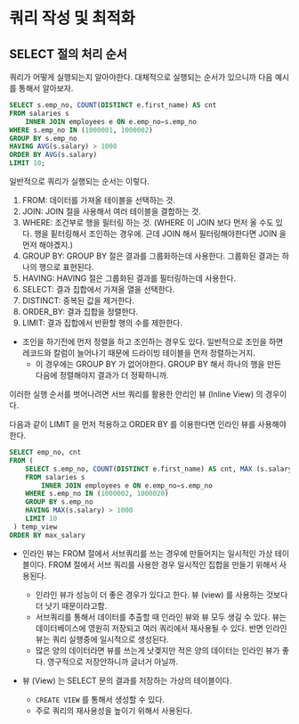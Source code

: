# 쿼리 작성 및 최적화

## SELECT 절의 처리 순서  

쿼리가 어떻게 실행되는지 알아야한다. 대체적으로 실행되는 순서가 있으니까 다음 예시를 통해서 알아보자. 

```sql
SELECT s.emp_no, COUNT(DISTINCT e.first_name) AS cnt 
FROM salaries s 
    INNER JOIN employees e ON e.emp_no=s.emp_no
WHERE s.emp_no IN (1000001, 1000002)
GROUP BY s.emp_no
HAVING AVG(s.salary) > 1000
ORDER BY AVG(s.salary)
LIMIT 10;
```

일반적으로 쿼리가 실행되는 순서는 이렇다. 

1. FROM: 데이터를 가져올 테이블을 선택하는 것.
2. JOIN: JOIN 절을 사용해서 여러 테이블을 결합하는 것. 
3. WHERE: 조건부로 행을 필터링 하는 것. (WHERE 이 JOIN 보다 먼저 올 수도 있다. 행을 핕터링해서 조인하는 경우에. 근데 JOIN 해서 필터링해야한다면 JOIN 을 먼저 해야곘지.)
4. GROUP BY: GROUP BY 절은 결과를 그룹화하는데 사용한다. 그룹화된 결과는 하나의 행으로 표현된다. 
5. HAVING: HAVING 절은 그룹화된 결과를 필터링하는데 사용한다. 
6. SELECT: 결과 집합에서 가져올 열을 선택한다. 
7. DISTINCT: 중복된 값을 제거한다. 
8. ORDER_BY: 결과 집합을 정렬한다.
9. LIMIT: 결과 집합에서 반환할 행의 수를 제한한다. 


- 조인을 하기전에 먼저 정렬을 하고 조인하는 경우도 있다. 일반적으로 조인을 하면 레코드와 칼럼이 늘어나기 때문에 드라이빙 테이블을 먼저 정렬하는거지. 
  - 이 경우에는 GROUP BY 가 없어야한다. GROUP BY 해서 하나의 행을 만든 다음에 정렬해야지 결과가 더 정확하니까. 

이러한 실행 순서를 벗어나려면 서브 쿼리를 활용한 안리인 뷰 (Inline View) 의 경우이다. 

다음과 같이 LIMIT 을 먼저 적용하고 ORDER BY 를 이용한다면 인라인 뷰를 사용해야한다. 

```sql
SELECT emp_no, cnt 
FROM (
    SELECT s.emp_no, COUNT(DISTINCT e.first_name) AS cnt, MAX (s.salary) AS max_salary  
    FROM salaries s 
        INNER JOIN employees e ON e.emp_no=s.emp_no 
    WHERE s.emp_no IN (1000002, 1000020)
    GROUP BY s.emp_no
    HAVING MAX(s.salary) > 1000
    LIMIT 10
 ) temp_view
ORDER BY max_salary
```

- 인라인 뷰는 FROM 절에서 서브쿼리를 쓰는 경우에 만들어지는 일시적인 가상 테이블이다. FROM 절에서 서브 쿼리를 사용한 경우 일시적인 집합을 만들기 위해서 사용된다. 
  - 인라인 뷰가 성능이 더 좋은 경우가 있다고 한다. 뷰 (view) 를 사용하는 것보다 더 낫기 때문이라고함.
  - 서브쿼리를 통해서 데이터를 추출할 때 인라인 뷰와 뷰 모두 생길 수 있다. 뷰는 데이터베이스에 영원히 저장되고 여러 쿼리에서 재사용될 수 있다. 반면 인라인 뷰는 쿼리 실행중에 일시적으로 생성된다.
  - 많은 양의 데이터라면 뷰를 쓰는게 낫겢지만 적은 양의 데이터는 인라인 뷰가 좋다. 영구적으로 저장안하니까 글너거 아닐까.  

- 뷰 (View) 는 SELECT 문의 결과를 저장하는 가상의 테이블이다.
  - `CREATE VIEW` 를 통해서 생성할 수 있다.  
  - 주로 쿼리의 재사용성을 높이기 위해서 사용된다. 


